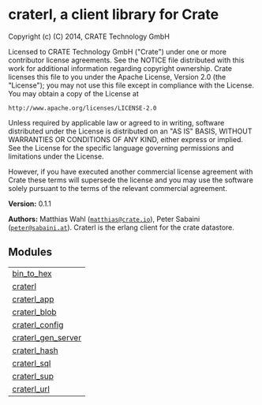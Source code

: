 

# craterl, a client library for Crate #

Copyright (c) (C) 2014, CRATE Technology GmbH

Licensed to CRATE Technology GmbH ("Crate") under one or more contributor
license agreements. See the NOTICE file distributed with this work for
additional information regarding copyright ownership. Crate licenses
this file to you under the Apache License, Version 2.0 (the "License");
you may not use this file except in compliance with the License. You may
obtain a copy of the License at

    http://www.apache.org/licenses/LICENSE-2.0

Unless required by applicable law or agreed to in writing, software
distributed under the License is distributed on an "AS IS" BASIS, WITHOUT
WARRANTIES OR CONDITIONS OF ANY KIND, either express or implied. See the
License for the specific language governing permissions and limitations
under the License.

However, if you have executed another commercial license agreement
with Crate these terms will supersede the license and you may use the
software solely pursuant to the terms of the relevant commercial agreement.


__Version:__ 0.1.1

__Authors:__ Matthias Wahl ([`matthias@crate.io`](mailto:matthias@crate.io)), Peter Sabaini ([`peter@sabaini.at`](mailto:peter@sabaini.at)).
Craterl is the erlang client for the crate datastore.


## Modules ##


<table width="100%" border="0" summary="list of modules">
<tr><td><a href="bin_to_hex.md" class="module">bin_to_hex</a></td></tr>
<tr><td><a href="craterl.md" class="module">craterl</a></td></tr>
<tr><td><a href="craterl_app.md" class="module">craterl_app</a></td></tr>
<tr><td><a href="craterl_blob.md" class="module">craterl_blob</a></td></tr>
<tr><td><a href="craterl_config.md" class="module">craterl_config</a></td></tr>
<tr><td><a href="craterl_gen_server.md" class="module">craterl_gen_server</a></td></tr>
<tr><td><a href="craterl_hash.md" class="module">craterl_hash</a></td></tr>
<tr><td><a href="craterl_sql.md" class="module">craterl_sql</a></td></tr>
<tr><td><a href="craterl_sup.md" class="module">craterl_sup</a></td></tr>
<tr><td><a href="craterl_url.md" class="module">craterl_url</a></td></tr></table>

